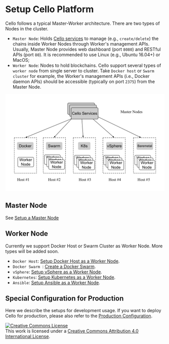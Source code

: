 # Setup Cello Platform

Cello follows a typical Master-Worker architecture. There are two types of Nodes in the cluster.

* `Master Node`: Holds [Cello services](service_management.md) to manage (e.g., `create/delete`) the chains inside Worker Nodes through Worker's management APIs. Usually, Master Node provides web dashboard (port `8080`) and RESTful APIs (port `80`). It is recommended to use Linux (e.g., Ubuntu 16.04+) or MacOS;
* `Worker Node`: Nodes to hold blockchains. Cello support several types of `worker node` from single server to cluster. Take `Docker host` or `Swarm cluster` for example, the Worker's management APIs (i.e., Docker daemon APIs) should be accessible (typically on port `2375`) from the Master Node.

![Deployment topology](imgs/deploy_arch.png)

## Master Node

See [Setup a Master Node](setup_master.md)

## Worker Node

Currently we support Docker Host or Swarm Cluster as Worker Node. More types will be added soon.

* `Docker Host`: [Setup Docker Host as a Worker Node](setup_worker_docker.md).
* `Docker Swarm `: [Create a Docker Swarm](https://docs.docker.com/engine/swarm/swarm-tutorial/create-swarm/).
* `vSphere`: [Setup vSphere as a Worker Node](setup_worker_vsphere.md).
* `Kubernetes`: [Setup Kubernetes as a Worker Node](setup_worker_kubernetes.md).
* `Ansible`: [Setup Ansible as a Worker Node](setup_worker_ansible.md).

## Special Configuration for Production

Here we describe the setups for development usage. If you want to deploy Cello for production, please also refer to the [Production Configuration](production_config.md).

<a rel="license" href="http://creativecommons.org/licenses/by/4.0/"><img alt="Creative Commons License" style="border-width:0" src="https://i.creativecommons.org/l/by/4.0/88x31.png" /></a><br />This work is licensed under a <a rel="license" href="http://creativecommons.org/licenses/by/4.0/">Creative Commons Attribution 4.0 International License</a>.
